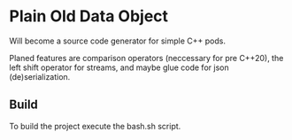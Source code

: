 # Plain Old Data Object
Will become a source code generator for simple C++ pods.

Planed features are comparison operators (neccessary for pre C++20),
the left shift operator for streams, and maybe glue code for json (de)serialization.

## Build
To build the project execute the bash.sh script.
